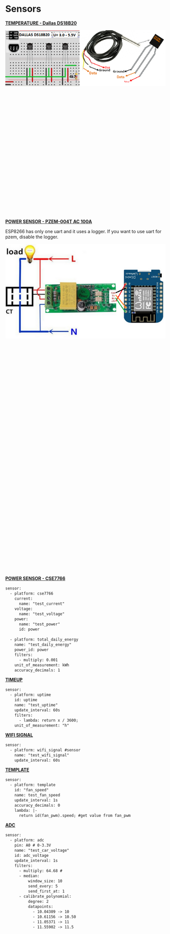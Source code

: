 # Sensors

[**TEMPERATURE - Dallas DS18B20**](https://esphome.io/components/sensor/dallas.html)

<img align="right" src="https://github.com/peca2345/ESPHome-code-examples/blob/main/images/sensors/DA18B20.png?raw=true">

```
dallas: 
  - pin: GPIO12 # You can use any input pin
    update_interval: 60s
sensor:    
  - platform: dallas 
    name: "test_dallas"
    address: 0xC106219415E16428 # get from log
    id: test_dallas
    unit_of_measurement: "°C" 
```

[**POWER SENSOR - PZEM-004T AC 100A**](https://esphome.io/components/sensor/pzemac.html)

ESP8266 has only one uart and it uses a logger.
If you want to use uart for pzem, disable the logger.

<img align="right" src="https://github.com/peca2345/ESPHome-code-examples/blob/main/images/sensors/pzem-004t-100A.png?raw=true">

```
logger:
  level: NONE
  hardware_uart: UART1
uart: # 
  rx_pin: GPIO3
  tx_pin: GPIO1
  baud_rate: 9600
sensor:
  - platform: pzemac # PZEM-004T uart
    update_interval: 60s
    current:
      name: "test_current"
    voltage:
      name: "test_voltage"
    energy:
      name: "test_energy"
    power:
      name: "test_power"
     # id: pzem_energy
    frequency:
      name: "test_frequency"
    power_factor:
      name: "test_power_factor"
```

[**POWER SENSOR - CSE7766**](https://esphome.io/components/sensor/cse7766.html)

```
sensor:
  - platform: cse7766
    current:
      name: "test_current"
    voltage:
      name: "test_voltage"
    power:
      name: "test_power"
      id: power

  - platform: total_daily_energy
    name: "test_daily_energy"
    power_id: power 
    filters:
      - multiply: 0.001
    unit_of_measurement: kWh
    accuracy_decimals: 1 
```   

[**TIMEUP**](https://esphome.io/components/sensor/uptime.html)

```
sensor:  
  - platform: uptime
    id: uptime
    name: "test_uptime"
    update_interval: 60s
    filters:
      - lambda: return x / 3600;
    unit_of_measurement: "h"
```

[**WIFI SIGNAL**](https://esphome.io/components/sensor/wifi_signal.html)

```
sensor:  
  - platform: wifi_signal #sensor
    name: "test_wifi_signal"
    update_interval: 60s     
```

[**TEMPLATE**](https://esphome.io/components/sensor/template.html)

```
sensor:  
  - platform: template 
    id: "fan_speed"
    name: test_fan_speed
    update_interval: 1s
    accuracy_decimals: 0
    lambda: |-
      return id(fan_pwm).speed; #get value from fan_pwm
```



[**ADC**](https://esphome.io/components/sensor/adc.html)

```
sensor:
  - platform: adc
    pin: A0 # 0-3.3V
    name: "test_car_voltage"
    id: adc_voltage
    update_interval: 1s
    filters:
      - multiply: 64.68 #
      - median:
          window_size: 10
          send_every: 5
          send_first_at: 1
      - calibrate_polynomial:
          degree: 2
          datapoints:
            - 10.04309 -> 10
            - 10.61156 -> 10.50
            - 11.05371 -> 11
            - 11.55902 -> 11.5
```   

